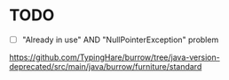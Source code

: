 # TODO

- [ ] "Already in use" AND "NullPointerException" problem

https://github.com/TypingHare/burrow/tree/java-version-deprecated/src/main/java/burrow/furniture/standard